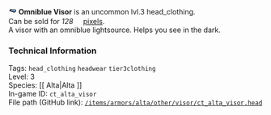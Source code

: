 ![ ](https://raw.githubusercontent.com/Ceterai/Enternia/main/items/armors/alta/other/visor/icon.png) **Omniblue Visor** is an uncommon lvl.3 head_clothing.  
Can be sold for *128* <img src="https://starbounder.org/mediawiki/images/2/21/Pixel.png" width="12" height="16"/> [pixels](https://starbounder.org/Pixel).  
A visor with an omniblue lightsource. Helps you see in the dark.

### Technical Information

Tags: `head_clothing` `headwear` `tier3clothing`  
Level: 3  
Species: [[ Alta|Alta ]]  
In-game ID: `ct_alta_visor`  
File path (GitHub link): [`/items/armors/alta/other/visor/ct_alta_visor.head`](https://github.com/Ceterai/Enternia/blob/main/items/armors/alta/other/visor/ct_alta_visor.head)
